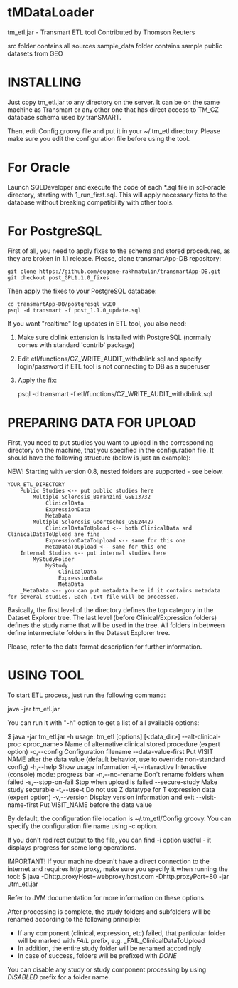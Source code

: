 tMDataLoader
============

tm_etl.jar - Transmart ETL tool
Contributed by Thomson Reuters

src folder contains all sources
sample_data folder contains sample public datasets from GEO


INSTALLING
==========

Just copy tm_etl.jar to any directory on the server. It can be on the same machine as Transmart or any other one that has direct access to TM_CZ database schema used by tranSMART.

Then, edit Config.groovy file and put it in your ~/.tm_etl directory.
Please make sure you edit the configuration file before using the tool.

For Oracle
==========

Launch SQLDeveloper and execute the code of each *.sql file in sql-oracle directory, starting with 1_run_first.sql.
This will apply necessary fixes to the database without breaking compatibility with other tools.

For PostgreSQL
==============

First of all, you need to apply fixes to the schema and stored procedures, as they are broken in 1.1 release.
Please, clone transmartApp-DB repository:

	git clone https://github.com/eugene-rakhmatulin/transmartApp-DB.git
	git checkout post_GPL1.1.0_fixes
	
Then apply the fixes to your PostgreSQL database:
	
	cd transmartApp-DB/postgresql_wGEO
	psql -d transmart -f post_1.1.0_update.sql
	
If you want "realtime" log updates in ETL tool, you also need:

1) Make sure dblink extension is installed with PostgreSQL (normally comes with standard 'contrib' package)
2) Edit etl/functions/CZ_WRITE_AUDIT_withdblink.sql and specify login/password if ETL tool is not connecting to DB as a superuser
3) Apply the fix:
	
	psql -d transmart -f etl/functions/CZ_WRITE_AUDIT_withdblink.sql
	

PREPARING DATA FOR UPLOAD
=========================

First, you need to put studies you want to upload in the corresponding directory on the machine, that you specified in the configuration file.
It should have the following structure (below is just an example):

NEW! Starting with version 0.8, nested folders are supported - see below.

	YOUR_ETL_DIRECTORY
		Public Studies <-- put public studies here
			Multiple Sclerosis_Baranzini_GSE13732
				ClinicalData
				ExpressionData
				MetaData
			Multiple Sclerosis_Goertsches_GSE24427
				ClinicalDataToUpload <-- both ClinicalData and ClinicalDataToUpload are fine
				ExpressionDataToUpload <-- same for this one
				MetaDataToUpload <-- same for this one
		Internal Studies <-- put internal studies here
			MyStudyFolder
				MyStudy
					ClinicalData
					ExpressionData
					MetaData
		_MetaData <-- you can put metadata here if it contains metadata for several studies. Each .txt file will be processed.
			
Basically, the first level of the directory defines the top category in the Dataset Explorer tree.
The last level (before Clinical/Expression folders) defines the study name that will be used in the tree. All folders in between define intermediate folders in the Dataset Explorer tree.

Please, refer to the data format description for further information.

USING TOOL
==========

To start ETL process, just run the following command:

java -jar tm_etl.jar

You can run it with "-h" option to get a list of all available options:

$ java -jar tm_etl.jar -h
usage: tm_etl [options] [<data_dir>]
    --alt-clinical-proc <proc_name>   Name of alternative clinical stored
                                      procedure (expert option)
 -c,--config <config>                 Configuration filename
    --data-value-first                Put VISIT NAME after the data value
                                      (default behavior, use to override
                                      non-standard config)
 -h,--help                            Show usage information
 -i,--interactive                     Interactive (console) mode: progress
                                      bar
 -n,--no-rename                       Don't rename folders when failed
 -s,--stop-on-fail                    Stop when upload is failed
    --secure-study                    Make study securable
 -t,--use-t                           Do not use Z datatype for T
                                      expression data (expert option)
 -v,--version                         Display version information and exit
    --visit-name-first                Put VISIT_NAME before the data value
 
By default, the configuration file location is ~/.tm_etl/Config.groovy.
You can specify the configuration file name using -c option.

If you don't redirect output to the file, you can find -i option useful - it displays progress for some long operations.

IMPORTANT! If your machine doesn't have a direct connection to the internet and requires http proxy, make sure you specify it when running the tool:
$ java -Dhttp.proxyHost=webproxy.host.com -Dhttp.proxyPort=80 -jar ./tm_etl.jar

Refer to JVM documentation for more information on these options.

After processing is complete, the study folders and subfolders will be renamed according to the following principle:

 - If any component (clinical, expression, etc) failed, that particular folder will be marked with _FAIL_ prefix, e.g. _FAIL_ClinicalDataToUpload
 - In addition, the entire study folder will be renamed accordingly
 - In case of success, folders will be prefixed with _DONE_
 
You can disable any study or study component processing by using _DISABLED_ prefix for a folder name.



 
 

